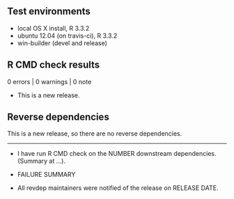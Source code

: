 ## Test environments
* local OS X install, R 3.3.2
* ubuntu 12.04 (on travis-ci), R 3.3.2
* win-builder (devel and release)

## R CMD check results

0 errors | 0 warnings | 0 note

* This is a new release.

## Reverse dependencies

This is a new release, so there are no reverse dependencies.

---

* I have run R CMD check on the NUMBER downstream dependencies.
  (Summary at ...). 
  
* FAILURE SUMMARY

* All revdep maintainers were notified of the release on RELEASE DATE.
